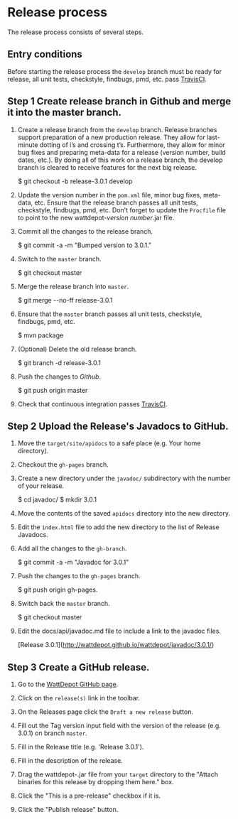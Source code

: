 # Release process

The release process consists of several steps.

## Entry conditions
Before starting the release process the `develop` branch must be 
ready for release, all unit tests, checkstyle, findbugs, pmd, etc. pass 
[TravisCI](https://travis-ci.org/).


## Step 1 Create release branch in Github and merge it into the master branch.

1. Create a release branch from the `develop` branch. Release branches support preparation of a 
new production release. They allow for last-minute dotting of i’s and crossing t’s. Furthermore,
they allow for minor bug fixes and preparing meta-data for a release (version number, build dates, 
etc.). By doing all of this work on a release branch, the develop branch is cleared to receive 
features for the next big release. 

    $ git checkout -b release-3.0.1 develop

2. Update the version number in the `pom.xml` file, minor bug fixes, meta-data, etc.  Ensure that the release branch 
passes all unit tests, checkstyle, findbugs, pmd, etc. Don't forget to update the `Procfile` file to point to the
new wattdepot-*version number*.jar file.

3. Commit all the changes to the release branch.

    $ git commit -a -m "Bumped version to 3.0.1."
    
4. Switch to the `master` branch.

    $ git checkout master

5. Merge the release branch into `master`.

    $ git merge --no-ff release-3.0.1

6. Ensure that the `master` branch passes all unit tests, checkstyle, findbugs, pmd, etc.

    $ mvn package

7. (Optional) Delete the old release branch.

    $ git branch -d release-3.0.1

8. Push the changes to *Github*.

    $ git push origin master
    
9. Check that continuous integration passes [TravisCI](https://travis-ci.org/).
  
## Step 2 Upload the Release's Javadocs to GitHub.
    
1. Move the `target/site/apidocs` to a safe place (e.g. Your home directory).

2. Checkout the `gh-pages` branch.
    
3. Create a new directory under the `javadoc/` subdirectory with the number of your release.
    
    $ cd javadoc/
    $ mkdir 3.0.1
        
4. Move the contents of the saved `apidocs` directory into the new directory.
    
5. Edit the `index.html` file to add the new directory to the list of Release Javadocs.
    
6. Add all the changes to the `gh-branch`.
    
    $ git commit -a -m "Javadoc for 3.0.1"
        
7. Push the changes to the `gh-pages` branch.
    
    $ git push origin gh-pages.
        
8. Switch back the `master` branch.
    
    $ git checkout master 
    
9. Edit the docs/api/javadoc.md file to include a link to the javadoc files.

    \[Release 3.0.1\](http://wattdepot.github.io/wattdepot/javadoc/3.0.1/)
    
    
## Step 3 Create a GitHub release.

1. Go to the [WattDepot GitHub page](https://github.com/wattdepot/wattdepot).

2. Click on the `release(s)` link in the toolbar.

3. On the Releases page click the `Draft a new release` button.

4. Fill out the Tag version input field with the version of the release (e.g. 3.0.1) on branch 
`master`.

5. Fill in the Release title (e.g. 'Release 3.0.1').

6. Fill in the description of the release.

7. Drag the wattdepot-<version>.jar file from your `target` directory to the "Attach binaries for
this release by dropping them here." box.

8. Click the "This is a pre-release" checkbox if it is.

9. Click the "Publish release" button.